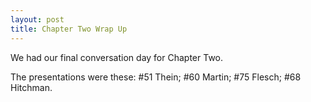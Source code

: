 ```yaml
---
layout: post
title: Chapter Two Wrap Up
---
```


We had our final conversation day for Chapter Two.

The presentations were these: \#51 Thein; \#60 Martin; \#75 Flesch; \#68 Hitchman.
